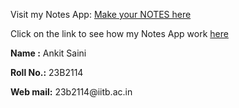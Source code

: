 <p>Visit my Notes App: <a href ="https://ankittkarodiya.github.io/Ls-web-assignment-2/" target="_blank">  Make your NOTES here</a></p>
<p>Click on the link to see how my Notes App work <a href="https://github.com/user-attachments/assets/1c078da9-4dc7-4860-9568-8e16fbd45a8d
">here</a> </p>
<p><b> Name :</b> Ankit Saini</p>
<p><b>Roll No.:</b> 23B2114</p>
<p><b>Web mail:</b> 23b2114@iitb.ac.in</p>
